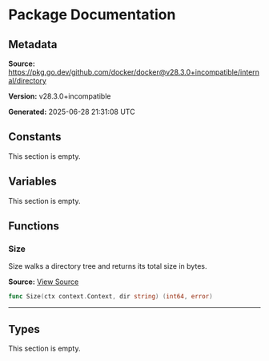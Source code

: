 # Package Documentation

## Metadata

**Source:** https://pkg.go.dev/github.com/docker/docker@v28.3.0+incompatible/internal/directory

**Version:** v28.3.0+incompatible

**Generated:** 2025-06-28 21:31:08 UTC

## Constants

This section is empty.

## Variables

This section is empty.

## Functions

### Size

Size walks a directory tree and returns its total size in bytes.

**Source:** [View Source](https://github.com/docker/docker/blob/v28.3.0/internal/directory/directory.go#L6)  

```go
func Size(ctx context.Context, dir string) (int64, error)
```

---

## Types

This section is empty.

